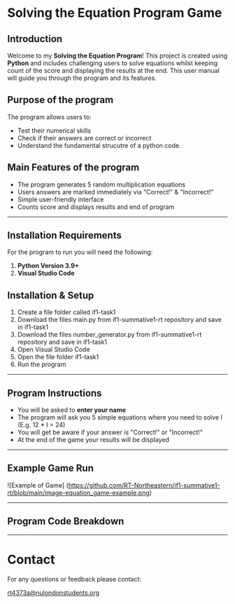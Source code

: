 # **Solving the Equation Program Game**

## Introduction 

Welcome to my **Solving the Equation Program**! This project is created using **Python** and includes challenging users to solve equations whilst keeping count of the score and displaying the results at the end. This user manual will guide you through the program and its features. 

## Purpose of the program
The program allows users to: 
- Test their numerical skills
- Check if their answers are correct or incorrect
- Understand the fundamental strucutre of a python code.

## Main Features of the program
- The program generates 5 random multiplication equations
- Users answers are marked immediately via "Correct!" & "Incorrect!"
- Simple user-friendly interface
- Counts score and displays results and end of program

---

## Installation Requirements 
For the program to run you will need the following: 
1. **Python Version 3.9+**
2. **Visual Studio Code**

## Installation & Setup
1. Create a file folder called if1-task1
2. Download the files main.py from if1-summative1-rt repository and save in if1-task1
3. Download the files number_generator.py from if1-summative1-rt repository and save in if1-task1
4. Open Visual Studio Code
5. Open the file folder if1-task1
6. Run the program

---
## Program Instructions
- You will be asked to **enter your name**
- The program will ask you 5 simple equations where you need to solve I (E.g. 12 * I = 24)
- You will get be aware if your answer is "Correct!" or "Incorrect!"
- At the end of the game your results will be displayed

---


## Example Game Run

![Example of Game] (https://github.com/RT-Northeastern/if1-summative1-rt/blob/main/image-equation_game-example.png)


---

## Program Code Breakdown




---
# Contact 
For any questions or feedback please contact: 

rt4373a@nulondonstudents.org
